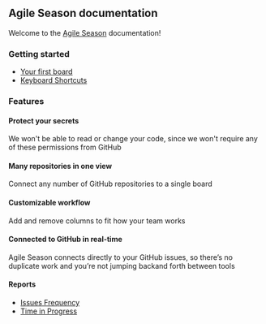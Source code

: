## Agile Season documentation

Welcome to the [Agile Season](https://agileseason.com) documentation!

### Getting started

- [Your first board](/pages/your_first_board)
- [Keyboard Shortcuts](/pages/shortcuts)

### Features

#### Protect your secrets
We won't be able to read or change your code,
since we won't require any of these permissions from GitHub

#### Many repositories in one view
Connect any number of GitHub repositories to a single board

#### Customizable workflow
Add and remove columns to fit how your team works

#### Connected to GitHub in real-time
Agile Season connects directly to your GitHub issues,
so there’s no duplicate work and you’re not jumping backand forth between tools

#### Reports

- [Issues Frequency](/pages/reports/issues-frequency)
- [Time in Progress](/pages/reports/time-in-progress)
